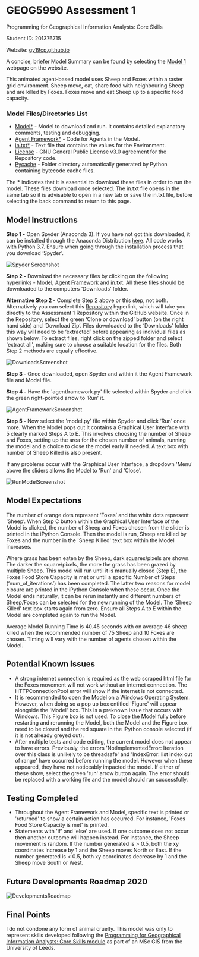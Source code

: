 # GEOG5990 Assessment 1 
Programming for Geographical Information Analysts: Core Skills

Student ID: 201376715

Website: [gy19cp.github.io](https://gy19cp.github.io/index.html)

A concise, briefer Model Summary can be found by selecting the [Model 1](https://gy19cp.github.io/model1summary.html) webpage on the website.

This animated agent-based model uses Sheep and Foxes within a raster grid environment. Sheep move, eat, share food with neighbouring Sheep and are killed by Foxes. Foxes move and eat Sheep up to a specific food capacity. 

### Model Files/Directories List
-	[Model*](https://github.com/gy19cp/GEOG5990Assessment1/blob/master/model.py) - Model to download and run. It contains detailed explanatory comments, testing and debugging. 
-	[Agent Framework*](https://gy19cp.github.io/agentframework.py) - Code for Agents in the Model.
-	[in.txt*](https://gy19cp.github.io/in.txt) - Text file that contains the values for the Environment. 
- [License](https://github.com/gy19cp/GEOG5990Assessment1/blob/master/LICENSE) - GNU General Public License v3.0 agreement for the Repository code.
- [Pycache](https://github.com/gy19cp/GEOG5990Assessment1/tree/master/__pycache__) - Folder directory automatically generated by Python containing bytecode cache files. 

The __*__ indicates that it is essential to download these files in order to run the model. 
These files download once selected. The in.txt file opens in the same tab so it is advisable to open in a new tab or save the in.txt file, before selecting the back command to return to this page.

## Model Instructions 

**Step 1 -** Open Spyder (Anaconda 3). If you have not got this downloaded, it can be installed through the Anaconda Distribution [here](https://www.anaconda.com/distribution/). All code works with Python 3.7. Ensure when going through the installation process that you download ‘Spyder’. 

![Spyder Screenshot](SpyderScreenshot.jpg "Initiating Spyder")

**Step 2 -** Download the necessary files by clicking on the following hyperlinks - [Model](http://gy19cp.github.io/model.py), [Agent Framework](http://gy19cp.github.io/agentframework.py) and [in.txt](https://gy19cp.github.io/in.txt). All these files should be downloaded to the computers ‘Downloads’ folder. 

**Alternative Step 2 -** Complete Step 2 above or this step, not both. Alternatively you can select this [Repository](https://github.com/gy19cp/GEOG5990Assessment1) hyperlink, which will take you directly to the Assessment 1 Repository within the GitHub website. Once in the Repository, select the green ‘Clone or download’ button (on the right hand side) and ‘Download Zip’. Files downloaded to the ‘Downloads’ folder this way will need to be ‘extracted’ before appearing as individual files as shown below. To extract files, right click on the zipped folder and select 'extract all', making sure to choose a suitable location for the files. Both Step 2 methods are equally effective.  

![DownloadsScreenshot](DownloadsScreenshot.jpg "Downloads")

**Step 3 -** Once downloaded, open Spyder and within it the Agent Framework file and Model file.

**Step 4 -** Have the 'agentframework.py' file selected within Spyder and click the green right-pointed arrow to ‘Run’ it.

![AgentFrameworkScreenshot](AgentFrameworkScreenshot.jpg "Agent Framework")
  
**Step 5 -** Now select the 'model.py' file within Spyder and click ‘Run’ once more. When the Model pops out it contains a Graphical User Interface with 5 clearly marked Steps A to E. This involves choosing the number of Sheep and Foxes, setting up the area for the chosen number of animals, running the model and a choice to close the model early if needed. A text box with number of Sheep Killed is also present.  

If any problems occur with the Graphical User Interface, a dropdown 'Menu' above the sliders allows the Model to 'Run' and 'Close'. 
 
![RunModelScreenshot](RunModelScreenshot.jpg "Run Model")
 
## Model Expectations 
The number of orange dots represent ‘Foxes’ and the white dots represent ‘Sheep’. When Step C button within the Graphical User Interface of the Model is clicked, the number of Sheep and Foxes chosen from the slider is printed in the iPython Console. Then the model is run, Sheep are killed by Foxes and the number in the 'Sheep Killed' text box within the Model increases. 

Where grass has been eaten by the Sheep, dark squares/pixels are shown. The darker the square/pixels, the more the grass has been grazed by multiple Sheep. This model will run until it is manually closed (Step E), the Foxes Food Store Capacity is met or until a specific Number of Steps (‘num_of_iterations’) has been completed. The latter two reasons for model closure are printed in the iPython Console when these occur. Once the Model ends naturally, it can be rerun instantly and different numbers of Sheep/Foxes can be selected for the new running of the Model. The 'Sheep Killed' text box starts again from zero. Ensure all Steps A to E within the Model are completed again to run the Model. 

Average Model Running Time is 40.45 seconds with on average 46 sheep killed when the recommended number of 75 Sheep and 10 Foxes are chosen. Timing will vary with the number of agents chosen within the Model. 

## Potential Known Issues
- A strong internet connection is required as the web scraped html file for the Foxes movement will not work without an internet connection. The HTTPConnectionPool error will show if the internet is not connected.
- It is recommended to open the Model on a Windows Operating System. However, when doing so a pop up box entitled 'Figure' will appear alongside the 'Model' box. This is a preknown issue that occurs with Windows. This Figure box is not used. To close the Model fully before restarting and rerunning the Model, both the Model and the Figure box need to be closed and the red square in the IPython console selected (if it is not already greyed out).
- After multiple tests and code editing, the current model does not appear to have errors. Previously, the errors 'NotImplementedError: Iteration over this class is unlikely to be threadsafe' and 'IndexError: list index out of range' have occurred before running the model. However when these appeared, they have not noticeably impacted the model. If either of these show, select the green 'run' arrow button again. The error should be replaced with a working file and the model should run successfully. 

## Testing Completed
- Throughout the Agent Framework and Model, specific text is printed or 'returned' to show a certain action has occurred. For instance, 'Foxes Food Store Capacity is met' is printed. 
- Statements with 'if' and 'else' are used. If one outcome does not occur then another outcome will happen instead. For instance, the Sheep movement is random. If the number generated is > 0.5, both the xy coordinates increase by 1 and the Sheep moves North or East. If the number generated is < 0.5, both xy coordinates decrease by 1 and the Sheep move South or West.

## Future Developments Roadmap 2020
![DevelopmentsRoadmap](DevelopmentsRoadmap.jpg "DevelopmentsRoadmap")

## Final Points
I do not condone any form of animal cruelty. This model was only to represent skills developed following the [Programming for Geographical Information Analysts: Core Skills module](https://www.geog.leeds.ac.uk/courses/computing/study/core-python/) as part of an MSc GIS from the University of Leeds. 
